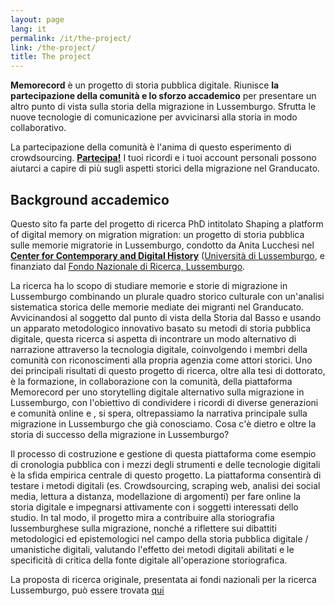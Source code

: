 ```yaml
---
layout: page
lang: it
permalink: /it/the-project/
link: /the-project/
title: The project
---
```


**Memorecord** è un progetto di storia pubblica digitale. Riunisce **la partecipazione della comunità e lo sforzo accademico** per presentare un altro punto di vista sulla storia della migrazione in Lussemburgo. Sfrutta le nuove tecnologie di comunicazione per avvicinarsi alla storia in modo collaborativo. 

<!-- more -->

La partecipazione della comunità è l'anima di questo esperimento di crowdsourcing. [**Partecipa!**](https://c2dh.github.io/memorecord/take-part/) I tuoi ricordi e i tuoi account personali possono aiutarci a capire di più sugli aspetti storici della migrazione nel Granducato.


## Background accademico

Questo sito fa parte del progetto di ricerca PhD intitolato Shaping a platform of digital memory on migration migration: un progetto di storia pubblica sulle memorie migratorie in Lussemburgo, condotto da Anita Lucchesi nel [**Center for Contemporary and Digital History**](https://www.c2dh.uni.lu/) ([Università di Lussemburgo](https://www.uni.lu/), e finanziato dal [Fondo Nazionale di Ricerca, Lussemburgo](https://www.fnr.lu).

La ricerca ha lo scopo di studiare memorie e storie di migrazione in Lussemburgo combinando un plurale quadro storico culturale con un'analisi sistematica storica delle memorie mediate dei migranti nel Granducato. Avvicinandosi al soggetto dal punto di vista della Storia dal Basso e usando un apparato metodologico innovativo basato su metodi di storia pubblica digitale, questa ricerca si aspetta di incontrare un modo alternativo di narrazione attraverso la tecnologia digitale, coinvolgendo i membri della comunità con riconoscimenti alla propria agenzia come attori storici. Uno dei principali risultati di questo progetto di ricerca, oltre alla tesi di dottorato, è la formazione, in collaborazione con la comunità, della piattaforma Memorecord per uno storytelling digitale alternativo sulla migrazione in Lussemburgo, con l'obiettivo di condividere i ricordi di diverse generazioni e comunità online e , si spera, oltrepassiamo la narrativa principale sulla migrazione in Lussemburgo che già conosciamo. Cosa c'è dietro e oltre la storia di successo della migrazione in Lussemburgo?

Il processo di costruzione e gestione di questa piattaforma come esempio di cronologia pubblica con i mezzi degli strumenti e delle tecnologie digitali è la sfida empirica centrale di questo progetto. La piattaforma consentirà di testare i metodi digitali (es. Crowdsourcing, scraping web, analisi dei social media, lettura a distanza, modellazione di argomenti) per fare online la storia digitale e impegnarsi attivamente con i soggetti interessati dello studio. In tal modo, il progetto mira a contribuire alla storiografia lussemburghese sulla migrazione, nonché a riflettere sui dibattiti metodologici ed epistemologici nel campo della storia pubblica digitale / umanistiche digitali, valutando l'effetto dei metodi digitali abilitati e le specificità di critica della fonte digitale all'operazione storiografica.

La proposta di ricerca originale, presentata ai fondi nazionali per la ricerca Lussemburgo, può essere trovata [qui](https://historiografianarede.files.wordpress.com/2015/10/lucchesi-fnr.pdf)
